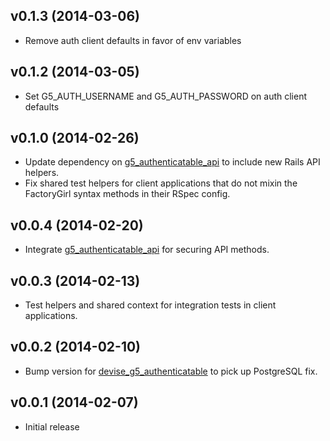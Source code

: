 ## v0.1.3 (2014-03-06)

* Remove auth client defaults in favor of env variables

## v0.1.2 (2014-03-05)

* Set G5_AUTH_USERNAME and G5_AUTH_PASSWORD on auth client defaults

## v0.1.0 (2014-02-26)

* Update dependency on [g5_authenticatable_api](https://github.com/g5search/g5_authenticatable_api)
  to include new Rails API helpers.
* Fix shared test helpers for client applications that do not mixin the FactoryGirl syntax methods
  in their RSpec config.

## v0.0.4 (2014-02-20)

* Integrate [g5_authenticatable_api](https://github.com/g5search/g5_authenticatable_api)
  for securing API methods.

## v0.0.3 (2014-02-13)

* Test helpers and shared context for integration tests in client applications.

## v0.0.2 (2014-02-10)

* Bump version for [devise_g5_authenticatable](https://github.com/g5search/devise_g5_authenticatable)
  to pick up PostgreSQL fix.

## v0.0.1 (2014-02-07)

* Initial release
